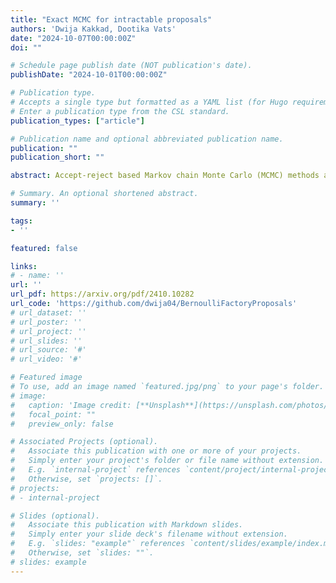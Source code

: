 ```yaml
---
title: "Exact MCMC for intractable proposals"
authors: 'Dwija Kakkad, Dootika Vats'
date: "2024-10-07T00:00:00Z"
doi: ""

# Schedule page publish date (NOT publication's date).
publishDate: "2024-10-01T00:00:00Z"

# Publication type.
# Accepts a single type but formatted as a YAML list (for Hugo requirements).
# Enter a publication type from the CSL standard.
publication_types: ["article"]

# Publication name and optional abbreviated publication name.
publication: ""
publication_short: ""

abstract: Accept-reject based Markov chain Monte Carlo (MCMC) methods are the workhorse algorithm for Bayesian inference. These algorithms, like Metropolis-Hastings, require the choice of a proposal distribution which is typically informed by the desired target distribution. Surprisingly, proposal distributions with unknown normalizing constants are not uncommon, even though for such a choice of a proposal, the Metropolis-Hastings acceptance ratio cannot be evaluated exactly. Across the literature, authors resort to approximation methods that yield inexact MCMC or develop specialized algorithms to combat this problem. We show how Bernoulli factory MCMC algorithms, originally proposed for doubly intractable target distributions, can quite naturally be adapted to this situation. We present three diverse and relevant examples demonstrating the usefulness of the Bernoulli factory approach to this problem.

# Summary. An optional shortened abstract.
summary: ''

tags:
- ''

featured: false

links:
# - name: ''
url: ''
url_pdf: https://arxiv.org/pdf/2410.10282
url_code: 'https://github.com/dwija04/BernoulliFactoryProposals'
# url_dataset: ''
# url_poster: ''
# url_project: ''
# url_slides: ''
# url_source: '#'
# url_video: '#'

# Featured image
# To use, add an image named `featured.jpg/png` to your page's folder. 
# image:
#   caption: 'Image credit: [**Unsplash**](https://unsplash.com/photos/s9CC2SKySJM)'
#   focal_point: ""
#   preview_only: false

# Associated Projects (optional).
#   Associate this publication with one or more of your projects.
#   Simply enter your project's folder or file name without extension.
#   E.g. `internal-project` references `content/project/internal-project/index.md`.
#   Otherwise, set `projects: []`.
# projects:
# - internal-project

# Slides (optional).
#   Associate this publication with Markdown slides.
#   Simply enter your slide deck's filename without extension.
#   E.g. `slides: "example"` references `content/slides/example/index.md`.
#   Otherwise, set `slides: ""`.
# slides: example
---
```


<!-- This work is driven by the results in my [previous paper](/publication/conference-paper/) on LLMs. -->

<!-- {{% callout note %}}
Create your slides in Markdown - click the *Slides* button to check out the example.
{{% /callout %}} -->

<!-- Add the publication's **full text** or **supplementary notes** here. You can use rich formatting such as including [code, math, and images](https://docs.hugoblox.com/content/writing-markdown-latex/). -->
